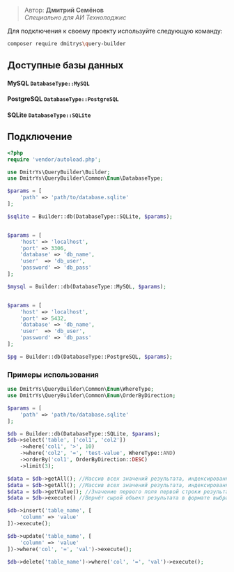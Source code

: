 > Автор: **Дмитрий Семёнов**\
> *Специально для АИ Технолоджис*

Для подключения к своему проекту используйте следующую команду:
```sh
composer require dmitrys\query-builder
```

## Доступные базы данных
#### MySQL `DatabaseType::MySQL`
#### PostgreSQL `DatabaseType::PostgreSQL`
#### SQLite `DatabaseType::SQLite`

## Подключение
```php
<?php
require 'vendor/autoload.php';

use DmitrYs\QueryBuilder\Builder;
use DmitrYs\QueryBuilder\Common\Enum\DatabaseType;

$params = [
    'path' => 'path/to/database.sqlite'
];

$sqlite = Builder::db(DatabaseType::SQLite, $params);


$params = [
    'host' => 'localhost',
    'port' => 3306,
    'database' => 'db_name',
    'user'  => 'db_user',
    'password' => 'db_pass'
];

$mysql = Builder::db(DatabaseType::MySQL, $params);


$params = [
    'host' => 'localhost',
    'port' => 5432,
    'database' => 'db_name',
    'user'  => 'db_user',
    'password' => 'db_pass'
];

$pg = Builder::db(DatabaseType::PostgreSQL, $params);
```

### Примеры использования
```php
use DmitrYs\QueryBuilder\Common\Enum\WhereType;
use DmitrYs\QueryBuilder\Common\Enum\OrderByDirection;

$params = [
    'path' => 'path/to/database.sqlite'
];

$db = Builder::db(DatabaseType::SQLite, $params);
$db->select('table', ['col1', 'col2'])
    ->where('col1', '>', 10)
    ->where('col2', '=', 'test-value', WhereType::AND)
    ->orderBy('col1', OrderByDirection::DESC)
    ->limit(3);

$data = $db->getAll(); //Массив всех значений результата, индексированный названиями колонок
$data = $db->getAll(); //Массив всех значений результата, индексированный названиями колонок
$data = $db->getValue(); //Значение первого поля первой строки результата. Применимо для запросов, возвращающих единственное значение.
$data = $db->execute() //Вернёт сырой объект результата в формате выбранной базы данных

$db->insert('table_name', [
    'column' => 'value'
])->execute();

$db->update('table_name', [
    'column' => 'value'
])->where('col', '=', 'val')->execute();

$db->delete('table_name')->where('col', '=', 'val')->execute();
```

